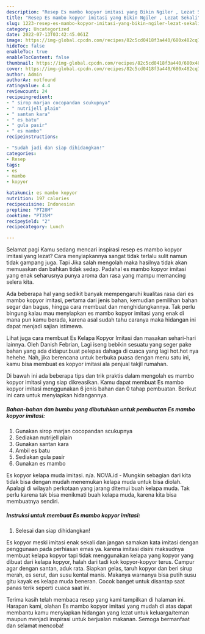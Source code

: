```yaml
---
description: "Resep Es mambo kopyor imitasi yang Bikin Ngiler , Lezat Sekali"
title: "Resep Es mambo kopyor imitasi yang Bikin Ngiler , Lezat Sekali"
slug: 1223-resep-es-mambo-kopyor-imitasi-yang-bikin-ngiler-lezat-sekali
category: Uncategorized
date: 2022-07-13T03:42:45.061Z
image: https://img-global.cpcdn.com/recipes/82c5cd0418f3a440/680x482cq70/es-mambo-kopyor-imitasi-foto-resep-utama.jpg
hideToc: false
enableToc: true
enableTocContent: false
thumbnail: https://img-global.cpcdn.com/recipes/82c5cd0418f3a440/680x482cq70/es-mambo-kopyor-imitasi-foto-resep-utama.jpg
cover: https://img-global.cpcdn.com/recipes/82c5cd0418f3a440/680x482cq70/es-mambo-kopyor-imitasi-foto-resep-utama.jpg
author: Admin
authorAv: notfound
ratingvalue: 4.4
reviewcount: 24
recipeingredient:
- " sirop marjan cocopandan scukupnya"
- " nutrijell plain"
- " santan kara"
- " es batu"
- " gula pasir"
- " es mambo"
recipeinstructions:

- "Sudah jadi dan siap dihidangkan!"
categories:
- Resep
tags:
- es
- mambo
- kopyor

katakunci: es mambo kopyor 
nutrition: 197 calories
recipecuisine: Indonesian
preptime: "PT28M"
cooktime: "PT35M"
recipeyield: "2"
recipecategory: Lunch

---
```



Selamat pagi Kamu sedang mencari inspirasi resep es mambo kopyor imitasi yang lezat? Cara menyiapkannya sangat tidak terlalu sulit namun tidak gampang juga. Tapi Jika salah mengolah maka hasilnya tidak akan memuaskan dan bahkan tidak sedap. Padahal es mambo kopyor imitasi yang enak seharusnya punya aroma dan rasa yang mampu memancing selera kita.


Ada beberapa hal yang sedikit banyak mempengaruhi kualitas rasa dari es mambo kopyor imitasi, pertama dari jenis bahan, kemudian pemilihan bahan segar dan bagus, hingga cara membuat dan menghidangkannya. Tak perlu bingung kalau mau menyiapkan es mambo kopyor imitasi yang enak di mana pun kamu berada, karena asal sudah tahu caranya maka hidangan ini dapat menjadi sajian istimewa.

Lihat juga cara membuat Es Kelapa Kopyor Imitasi dan masakan sehari-hari lainnya. Oleh Danish Febrian, Lagi iseng bebikin sesuatu yang seger pake bahan yang ada didapur.buat pelepas dahaga di cuaca yang lagi hot.hot nya hehehe. Nah, jika berencana untuk berbuka puasa dengan menu satu ini, kamu bisa membuat es kopyor imitasi ala penjual takjil rumahan.


Di bawah ini ada beberapa tips dan trik praktis dalam mengolah es mambo kopyor imitasi yang siap dikreasikan. Kamu dapat membuat Es mambo kopyor imitasi menggunakan 6 jenis bahan dan 0 tahap pembuatan. Berikut ini cara untuk menyiapkan hidangannya.

<!--inarticleads1-->

##### Bahan-bahan dan bumbu yang dibutuhkan untuk pembuatan Es mambo kopyor imitasi:

1. Gunakan  sirop marjan cocopandan scukupnya
1. Sediakan  nutrijell plain
1. Gunakan  santan kara
1. Ambil  es batu
1. Sediakan  gula pasir
1. Gunakan  es mambo


Es kopyor kelapa muda imitasi. n/a. NOVA.id - Mungkin sebagian dari kita tidak bisa dengan mudah menemukan kelapa muda untuk bisa diolah. Apalagi di wilayah perkotaan yang jarang ditemui buah kelapa muda. Tak perlu karena tak bisa menikmati buah kelapa muda, karena kita bisa membuatnya sendiri. 

<!--inarticleads2-->

##### Instruksi untuk membuat Es mambo kopyor imitasi:


1. Selesai dan siap dihidangkan!

Es kopyor meski imitasi enak sekali dan jangan samakan kata imitasi dengan penggunaan pada perhiasan emas ya. karena imitasi disini maksudnya membuat kelapa kopyor tapi tidak menggunakan kelapa yang kopyor yang dibuat dari kelapa kopyor, halah dari tadi kok kopyor-kopyor terus. Campur agar dengan santan, aduk rata. Siapkan gelas, taruh kopyor dan beri sirup merah, es serut, dan susu kental manis. Makanya warnanya bisa putih susu gitu kayak es kelapa muda beneran. Cocok banget untuk disantap saat panas terik seperti cuaca saat ini. 

Terima kasih telah membaca resep yang kami tampilkan di halaman ini. Harapan kami, olahan Es mambo kopyor imitasi yang mudah di atas dapat membantu kamu menyiapkan hidangan yang lezat untuk keluarga/teman maupun menjadi inspirasi untuk berjualan makanan. Semoga bermanfaat dan selamat mencoba!
